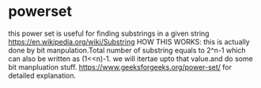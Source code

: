 # powerset
this power set is useful for finding substrings in a given string
https://en.wikipedia.org/wiki/Substring
HOW THIS WORKS:
     this is actually done by bit manpulation.Total number of substring equals to 2^n-1 which can also be written as (1<<n)-1.
     we will itertae upto that value.and do some bit manpluation stuff.
     https://www.geeksforgeeks.org/power-set/ for detailed explanation.
